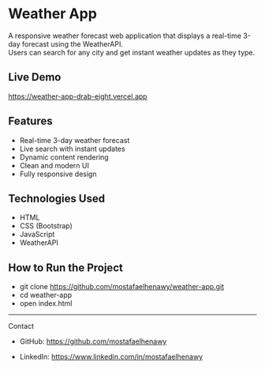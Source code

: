 

# Weather App

A responsive weather forecast web application that displays a real-time 3-day forecast using the WeatherAPI.  
Users can search for any city and get instant weather updates as they type.

## Live Demo  
https://weather-app-drab-eight.vercel.app

## Features  
- Real-time 3-day weather forecast  
- Live search with instant updates  
- Dynamic content rendering  
- Clean and modern UI  
- Fully responsive design

## Technologies Used  
- HTML  
- CSS (Bootstrap)  
- JavaScript  
- WeatherAPI

## How to Run the Project  

- git clone https://github.com/mostafaelhenawy/weather-app.git
- cd weather-app
- open index.html

---

Contact

- GitHub: https://github.com/mostafaelhenawy

- LinkedIn: https://www.linkedin.com/in/mostafaelhenawy

